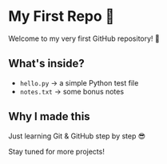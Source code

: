 # My First Repo 🚀

Welcome to my very first GitHub repository! 🎉  

## What's inside?
- `hello.py` → a simple Python test file  
- `notes.txt` → some bonus notes  

## Why I made this
Just learning Git & GitHub step by step 😎  

Stay tuned for more projects!